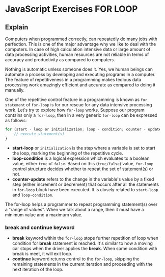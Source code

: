 # JavaScript Exercises FOR LOOP

## Explain

Computers when programmed correctly, can repeatedly do many jobs with perfection. This is one of the major advantage why
we like to deal with the computers. In case of high calculation intensive data or large amount of data processing
activities, human resources are not reliable in terms of accuracy and productivity as compared to computers.

Nothing is automatic unless someone does it. Yes, we human beings can automate a process by developing and executing
programs in a computer. The feature of repetitiveness in a programming makes tedious data processing work amazingly
efficient and accurate as compared to doing it manually.

One of the repetitive control feature in a programming is known as `for statement` of `for-loop` is for our rescue for
any data intensive processing work. Let's try to explore how `for-loop` works. Suppose our program contains only
a `for-loop`, then in a very generic `for-loop` can be expressed as follows:

```javascript
for (start - loop or initialization; loop - condition; counter - update) {
    // execute statement(s)
}
```

- **start-loop** or `initialization` is the step where a variable is set to start the loop, marking the beginning of the
  repetitive cycle.
- **loop-condition** is a logical expression which evaluates to a boolean value, either `true` of `false`. Based on
  this (`true/false`) value, `for-loop` control structure decides whether to repeat the set of statement(s) or not.
- **counter-update** refers to the change in the variable's value by a fixed step (either increment or decrement) that
  occurs after all the statements in `for-loop` block have been executed. It is closely related to `start-loop`
  and `loop-condition`.

The for-loop helps a programmer to repeat programming statement(s) over a "range of values". When we talk about a range,
then it must have a minimum value and a maximum value.

### break and continue keyword

- **break** keyword within the `for-loop` stops further repetition of loop when condition for **break** statement is
  reached. It's similar to how a moving car stops when the driver applies the **break**. When some condition with break
  is meet, it will exit loop.
- **continue** keyword returns control to the `for-loop`, skipping the remaining statements in the current iteration and
  proceeding with the next iteration of the loop.